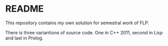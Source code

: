 # README #

This repository contains my own solution for semestral work of FLP.

There is three variantions of source code. One in C++ 2011, second in Lisp and last in Prolog.